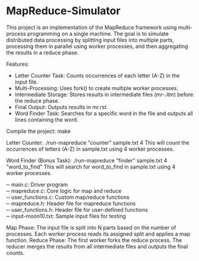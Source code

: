 # MapReduce-Simulator

This project is an implementation of the MapReduce framework using multi-process programming on a single machine. The goal is to simulate distributed data processing by splitting input files into multiple parts, processing them in parallel using worker processes, and then aggregating the results in a reduce phase.

Features:
- Letter Counter Task: Counts occurrences of each letter (A-Z) in the input file.
- Multi-Processing: Uses fork() to create multiple worker processes.
- Intermediate Storage: Stores results in intermediate files (mr-<id>.itm) before the reduce phase.
- Final Output: Outputs results in mr.rst.
- Word Finder Task: Searches for a specific word in the file and outputs all lines containing the word.

Compile the project:
make

Letter Counter:
./run-mapreduce "counter" sample.txt 4
This will count the occurrences of letters (A-Z) in sample.txt using 4 worker processes.

Word Finder (Bonus Task):
./run-mapreduce "finder" sample.txt 4 "word_to_find"
This will search for word_to_find in sample.txt using 4 worker processes.

─ main.c: Driver program<br />
─ mapreduce.c: Core logic for map and reduce<br />
─ user_functions.c: Custom map/reduce functions<br />
─ mapreduce.h: Header file for mapreduce functions<br />
─ user_functions.h: Header file for user-defined functions<br />
─ input-moon10.txt: Sample input files for testing<br />

Map Phase:
The input file is split into N parts based on the number of processes.
Each worker process reads its assigned split and applies a map function.
Reduce Phase:
The first worker forks the reduce process.
The reducer merges the results from all intermediate files and outputs the final counts.
